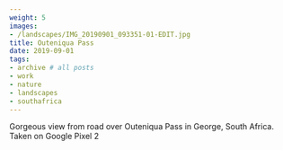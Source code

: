 ```yaml
---
weight: 5
images:
- /landscapes/IMG_20190901_093351-01-EDIT.jpg
title: Outeniqua Pass
date: 2019-09-01
tags:
- archive # all posts
- work
- nature
- landscapes
- southafrica
---
```


Gorgeous view from road over Outeniqua Pass in George, South Africa. Taken on Google Pixel 2